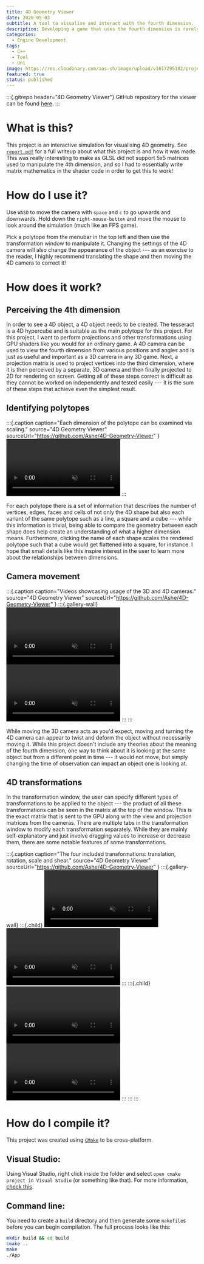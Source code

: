 ```yaml
---
title: 4D Geometry Viewer
date: 2020-05-03
subtitle: A tool to visualise and interact with the fourth dimension.
description: Developing a game that uses the fourth dimension is rarely discussed, if discussed at all. I created an interactive visualisation of 4D geometry to learn how to apply 3D rendering concepts to higher dimensions.
categories: 
  - Engine Development
tags: 
  - C++
  - Tool
  - Uni
image: https://res.cloudinary.com/aas-sh/image/upload/v1617295182/projects/4d_geometry_viewer/preview_g92hon.gif
featured: true
status: published
---
```


:::{.gitrepo header="4D Geometry Viewer"}
GitHub repository for the viewer can be found [here](https://github.com/Ashe/4D-Geometry-Viewer).
:::

# What is this?

This project is an interactive simulation for visualising 4D geometry. See [`report.pdf`](/docs/report.pdf) for a full writeup about what this project is and how it was made. This was really interesting to make as GLSL did not support 5x5 matrices used to manipulate the 4th dimension, and so I had to essentially write matrix mathematics in the shader code in order to get this to work!

# How do I use it?

Use `WASD` to move the camera with `space` and `c` to go upwards and downwards. Hold down the `right-mouse-button` and move the mouse to look around the simulation (much like an FPS game). 

Pick a polytope from the menubar in the top left and then use the transformation window to manipulate it. Changing the settings of the 4D camera will also change the appearance of the object --- as an exercise to the reader, I highly recommend translating the shape and then moving the 4D camera to correct it!

# How does it work?

## Perceiving the 4th dimension

In order to see a 4D object, a 4D object needs to be created. The tesseract is a 4D hypercube and is suitable as the main polytope for this project. For this project, I want to perform projections and other transformations using GPU shaders like you would for an ordinary game. A 4D camera can be used to view the fourth dimension from various positions and angles and is just as useful and important as a 3D camera in any 3D game. Next, a projection matrix is used to project vertices into the third dimension, where it is then perceived by a separate, 3D camera and then finally projected to 2D for rendering on screen. Getting all of these steps correct is difficult as they cannot be worked on independently and tested easily --- it is the sum of these steps that achieve even the simplest result.

## Identifying polytopes

:::{.caption
  caption="Each dimension of the polytope can be examined via scaling."
  source="4D Geometry Viewer"
  sourceUrl="https://github.com/Ashe/4D-Geometry-Viewer"
}
<video src="https://res.cloudinary.com/aas-sh/video/upload/v1617295219/projects/4d_geometry_viewer/polytopes_dmb47x.mp4" autoplay loop muted controls></video>
:::

For each polytope there is a set of information that describes the number of vertices, edges, faces and cells of not only the 4D shape but also each variant of the same polytope such as a line, a square and a cube --- while this information is trivial, being able to compare the geometry between each shape does help create an understanding of what a higher dimension means. Furthermore, clicking the name of each shape scales the rendered polytope such that a cube would get flattened into a square, for instance. I hope that small details like this inspire interest in the user to learn more about the relationships between dimensions.

## Camera movement

:::{.caption
  caption="Videos showcasing usage of the 3D and 4D cameras."
  source="4D Geometry Viewer"
  sourceUrl="https://github.com/Ashe/4D-Geometry-Viewer"
}
:::{.gallery-wall}
<video src="https://res.cloudinary.com/aas-sh/video/upload/v1617295256/projects/4d_geometry_viewer/3d_camera_goypbh.mp4" autoplay muted loop controls></video>
<video src="https://res.cloudinary.com/aas-sh/video/upload/v1617295293/projects/4d_geometry_viewer/4d_camera_yz4g2a.mp4" autoplay muted loop controls></video>
:::
:::

While moving the 3D camera acts as you'd expect, moving and turning the 4D camera can appear to twist and deform the object without necessarily moving it. While this project doesn't include any theories about the meaning of the fourth dimension, one way to think about it is looking at the same object but from a different point in time --- it would not move, but simply changing the time of observation can impact an object one is looking at.

## 4D transformations

In the transformation window, the user can specify different types of transformations to be applied to the object --- the product of all these transformations can be seen in the matrix at the top of the window. This is the exact matrix that is sent to the GPU along with the view and projection matrices from the cameras. There are multiple tabs in the transformation window to modify each transformation separately. While they are mainly self-explanatory and just involve dragging values to increase or decrease them, there are some notable features of some transformations.

:::{.caption
  caption="The four included transformations: translation, rotation, scale and shear."
  source="4D Geometry Viewer"
  sourceUrl="https://github.com/Ashe/4D-Geometry-Viewer"
}
:::{.gallery-wall}
:::{.child}
<video src="https://res.cloudinary.com/aas-sh/video/upload/v1617295346/projects/4d_geometry_viewer/translation_bv9b1w.mp4" autoplay muted loop controls></video>
<video src="https://res.cloudinary.com/aas-sh/video/upload/v1617295385/projects/4d_geometry_viewer/scale_sbnpe2.mp4" autoplay muted loop controls></video>
:::
:::{.child}
<video src="https://res.cloudinary.com/aas-sh/video/upload/v1617295470/projects/4d_geometry_viewer/rotation_s7rzkq.mp4" autoplay muted loop controls></video>
<video src="https://res.cloudinary.com/aas-sh/video/upload/v1617295422/projects/4d_geometry_viewer/shear_qwj3yi.mp4" autoplay muted loop controls></video>
:::
:::
:::

# How do I compile it?

This project was created using [`CMake`](https://cmake.org/) to be cross-platform.

## Visual Studio:

Using Visual Studio, right click inside the folder and select `open cmake project in Visual Studio` (or something like that). For more information, [check this](https://docs.microsoft.com/en-us/cpp/build/cmake-projects-in-visual-studio?view=vs-2019).

## Command line:

You need to create a `build` directory and then generate some `makefile`s before you can begin compilation. The full process looks like this:
```sh
mkdir build && cd build
cmake ..
make
./App
```

